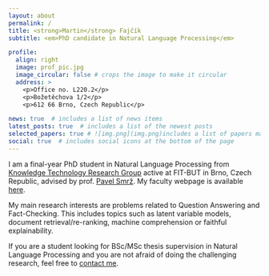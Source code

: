 ```yaml
---
layout: about
permalink: /
title: <strong>Martin</strong> Fajčík
subtitle: <em>PhD candidate in Natural Language Processing</em>

profile:
  align: right
  image: prof_pic.jpg
  image_circular: false # crops the image to make it circular
  address: >
    <p>Office no. L220.2</p>
    <p>Božetěchova 1/2</p>
    <p>612 66 Brno, Czech Republic</p>

news: true  # includes a list of news items
latest_posts: true  # includes a list of the newest posts
selected_papers: true # ![img.png](img.png)includes a list of papers marked as "selected={true}"
social: true  # includes social icons at the bottom of the page
---
```


I am a final-year PhD student in Natural Language Processing from <a href="http://knot.fit.vutbr.cz/">Knowledge Technology Research Group</a> active at FIT-BUT in Brno, Czech Republic, advised by prof. <a href="http://www.fit.vutbr.cz/~smrz/index.php.en">Pavel Smrž</a>. My faculty webpage is available <a href="http://www.fit.vutbr.cz/~ifajcik/index.php.en">here</a>.

My main research interests are problems related to Question Answering and Fact-Checking. This includes topics such as latent variable models, document retrieval/re-ranking, machine comprehension or faithful explainability.

If you are a student looking for BSc/MSc thesis supervision in Natural Language Processing and you are not afraid of doing the challenging research, feel free to <a href="mailto:martin.fajcik@vut.cz">contact me</a>.
